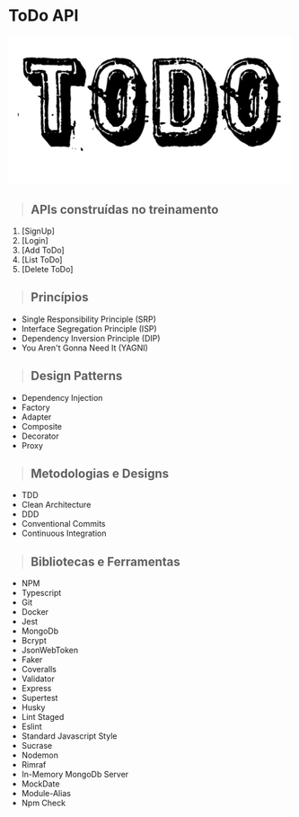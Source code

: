 # **ToDo API**

![alt text](./public/img/todo-logo.png "ToDo")

> ## APIs construídas no treinamento

1. [SignUp]
2. [Login]
3. [Add ToDo]
4. [List ToDo]
5. [Delete ToDo]

> ## Princípios

* Single Responsibility Principle (SRP)
* Interface Segregation Principle (ISP)
* Dependency Inversion Principle (DIP)
* You Aren't Gonna Need It (YAGNI)

> ## Design Patterns

* Dependency Injection
* Factory
* Adapter
* Composite
* Decorator
* Proxy

> ## Metodologias e Designs

* TDD
* Clean Architecture
* DDD
* Conventional Commits
* Continuous Integration

> ## Bibliotecas e Ferramentas

* NPM
* Typescript
* Git
* Docker
* Jest
* MongoDb
* Bcrypt
* JsonWebToken
* Faker
* Coveralls
* Validator
* Express
* Supertest
* Husky
* Lint Staged
* Eslint
* Standard Javascript Style
* Sucrase
* Nodemon
* Rimraf
* In-Memory MongoDb Server
* MockDate
* Module-Alias
* Npm Check
